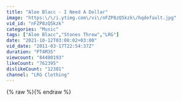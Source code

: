 ```yaml
---
title: "Aloe Blacc - I Need A Dollar"
image: "https:\/\/i.ytimg.com\/vi\/nFZP8zQ5kzk\/hqdefault.jpg"
vid_id: "nFZP8zQ5kzk"
categories: "Music"
tags: ["Aloe Blacc","Stones Throw","LRG"]
date: "2021-10-12T03:08:02+03:00"
vid_date: "2011-03-17T22:54:37Z"
duration: "PT4M3S"
viewcount: "84480193"
likeCount: "762395"
dislikeCount: "12301"
channel: "LRG Clothing"
---
```

{% raw %}{% endraw %}
